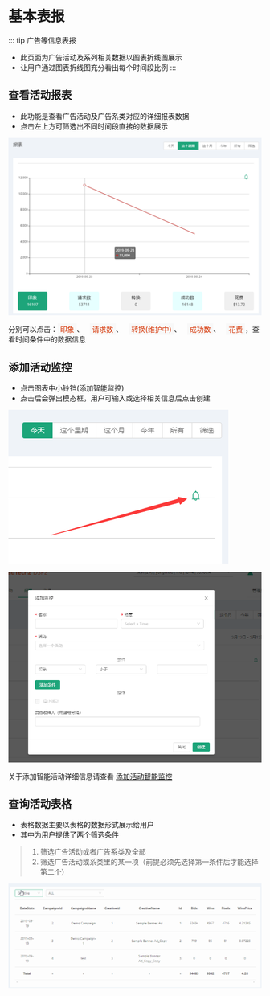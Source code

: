 # 基本表报 #
::: tip 广告等信息表报
* 此页面为广告活动及系列相关数据以图表折线图展示
* 让用户通过图表折线图充分看出每个时间段比例
:::

## 查看活动报表
* 此功能是查看广告活动及广告系类对应的详细报表数据
* 点击左上方可筛选出不同时间段直接的数据展示

![图表](./img/alert-0.png "DSP图表")

分别可以点击：<font style="color: #d63200;background: #F8F8F8;padding: 3px 5px;">印象</font>、&nbsp;&nbsp;&nbsp;<font style="color: #d63200;background: #F8F8F8;padding: 3px 5px;">请求数</font>、&nbsp;&nbsp;&nbsp;<font style="color: #d63200;background: #F8F8F8;padding: 3px 5px;">转换(维护中)</font>、&nbsp;&nbsp;&nbsp;<font style="color: #d63200;background: #F8F8F8;padding: 3px 5px;">成功数</font>、&nbsp;&nbsp;&nbsp;<font style="color: #d63200;background: #F8F8F8;padding: 3px 5px;">花费</font>，查看时间条件中的数据信息


## 添加活动监控
* 点击图表中小铃铛(添加智能监控)
* 点击后会弹出模态框，用户可输入或选择相关信息后点击创建

![添加活动监测](./img/alert-1.png "添加活动监测")

![模态框](./img/alert-2.png "模态框")

关于添加智能活动详细信息请查看 [添加活动智能监控](/zh/UsersManual/reports/Alert.html#添加活动监测)

## 查询活动表格
* 表格数据主要以表格的数据形式展示给用户
* 其中为用户提供了两个筛选条件
> 1. 筛选广告活动或者广告系类及全部
> 2. 筛选广告活动或系类里的某一项（前提必须先选择第一条件后才能选择第二个）

![模态框](./img/report-4.gif "模态框")


